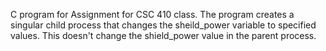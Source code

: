 C program for Assignment for CSC 410 class.
The program creates a singular child process that changes the sheild_power variable to specified values. This doesn't change the shield_power value in the parent process.
